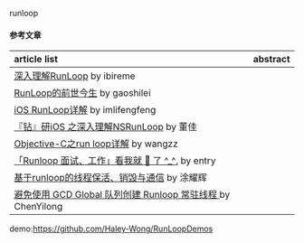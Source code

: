 runloop
#### 参考文章
article list | abstract
:-- | :--:
[深入理解RunLoop](https://blog.ibireme.com/2015/05/18/runloop/) by ibireme |
[RunLoop的前世今生](http://www.gaoshilei.com/2016/11/20/RunLoop/) by gaoshilei |
[iOS RunLoop详解](https://imlifengfeng.github.io/article/487/) by imlifengfeng |
[『钻』研iOS 之深入理解NSRunLoop](http://www.dejohndong.com/2017/02/12/%E3%80%8C%E9%92%BB%E3%80%8D%E7%A0%94iOS%20%E4%B9%8B%E6%B7%B1%E5%85%A5%E7%90%86%E8%A7%A3NSRunLoop/) by 董佳 |
[Objective-C之run loop详解](http://blog.csdn.net/wzzvictory/article/details/9237973) by wangzz |
[「Runloop 面试、工作」看我就 🐒 了 ^_^.](https://juejin.im/entry/599c13bc6fb9a0248926a77d) by entry |
[基于runloop的线程保活、销毁与通信](https://www.jianshu.com/p/4d5b6fc33519) by 涂耀辉 |
[避免使用 GCD Global 队列创建 Runloop 常驻线程 ](https://github.com/ChenYilong/iOSBlog/issues/9) by ChenYilong |

demo:https://github.com/Haley-Wong/RunLoopDemos

